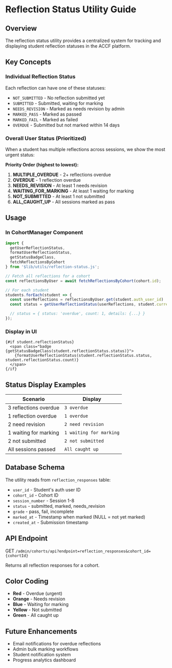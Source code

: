 # Reflection Status Utility Guide

## Overview
The reflection status utility provides a centralized system for tracking and displaying student reflection statuses in the ACCF platform.

## Key Concepts

### Individual Reflection Status
Each reflection can have one of these statuses:
- `NOT_SUBMITTED` - No reflection submitted yet
- `SUBMITTED` - Submitted, waiting for marking
- `NEEDS_REVISION` - Marked as needs revision by admin
- `MARKED_PASS` - Marked as passed
- `MARKED_FAIL` - Marked as failed
- `OVERDUE` - Submitted but not marked within 14 days

### Overall User Status (Prioritized)
When a student has multiple reflections across sessions, we show the most urgent status:

**Priority Order (highest to lowest):**
1. **MULTIPLE_OVERDUE** - 2+ reflections overdue
2. **OVERDUE** - 1 reflection overdue
3. **NEEDS_REVISION** - At least 1 needs revision
4. **WAITING_FOR_MARKING** - At least 1 waiting for marking
5. **NOT_SUBMITTED** - At least 1 not submitted
6. **ALL_CAUGHT_UP** - All sessions marked as pass

## Usage

### In CohortManager Component

```javascript
import {
  getUserReflectionStatus,
  formatUserReflectionStatus,
  getStatusBadgeClass,
  fetchReflectionsByCohort
} from '$lib/utils/reflection-status.js';

// Fetch all reflections for a cohort
const reflectionsByUser = await fetchReflectionsByCohort(cohort.id);

// For each student
students.forEach(student => {
  const userReflections = reflectionsByUser.get(student.auth_user_id) || [];
  const status = getUserReflectionStatus(userReflections, student.current_session);

  // status = { status: 'overdue', count: 1, details: {...} }
});
```

### Display in UI

```svelte
{#if student.reflectionStatus}
  <span class="badge {getStatusBadgeClass(student.reflectionStatus.status)}">
    {formatUserReflectionStatus(student.reflectionStatus.status, student.reflectionStatus.count)}
  </span>
{/if}
```

## Status Display Examples

| Scenario | Display |
|----------|---------|
| 3 reflections overdue | `3 overdue` |
| 1 reflection overdue | `1 overdue` |
| 2 need revision | `2 need revision` |
| 1 waiting for marking | `1 waiting for marking` |
| 2 not submitted | `2 not submitted` |
| All sessions passed | `All caught up` |

## Database Schema

The utility reads from `reflection_responses` table:
- `user_id` - Student's auth user ID
- `cohort_id` - Cohort ID
- `session_number` - Session 1-8
- `status` - submitted, marked, needs_revision
- `grade` - pass, fail, incomplete
- `marked_at` - Timestamp when marked (NULL = not yet marked)
- `created_at` - Submission timestamp

## API Endpoint

GET `/admin/cohorts/api?endpoint=reflection_responses&cohort_id={cohortId}`

Returns all reflection responses for a cohort.

## Color Coding

- **Red** - Overdue (urgent)
- **Orange** - Needs revision
- **Blue** - Waiting for marking
- **Yellow** - Not submitted
- **Green** - All caught up

## Future Enhancements

- Email notifications for overdue reflections
- Admin bulk marking workflows
- Student notification system
- Progress analytics dashboard